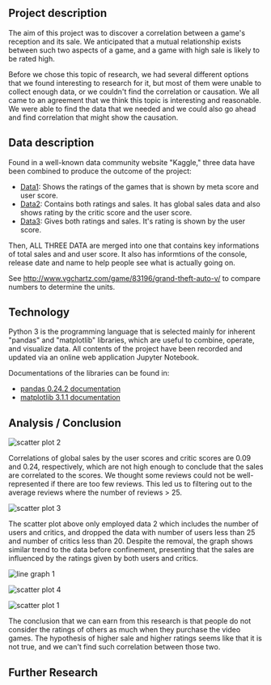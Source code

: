 ## Project description
The aim of this project was to discover a correlation between a game's reception and its sale. We anticipated that a mutual relationship exists between such two aspects of a game, and a game with high sale is likely to be rated high. 

Before we chose this topic of research, we had several different options that we found interesting to research for it, but most of them were unable to collect enough data, or we couldn't find the correlation or causation. We all came to an agreement that we think this topic is interesting and reasonable. We were able to find the data that we needed and we could also go ahead and find correlation that might show the causation.

## Data description
Found in a well-known data community website "Kaggle," three data have been combined to produce the outcome of the project:
  
- [Data1](https://www.kaggle.com/destring/metacritic-reviewed-games-since-2000): Shows the ratings of the games that is shown by meta score and user score.
- [Data2](https://www.kaggle.com/rush4ratio/video-game-sales-with-ratings): Contains both ratings and sales. It has global sales data and also shows rating by the critic score and the user score.
- [Data3](https://www.kaggle.com/rgwegwegwe/vgsaledata): Gives both ratings and sales. It's rating is shown by the user score.
  
Then, ALL THREE DATA are merged into one that contains key informations of total sales and and user score. It also has informtions of the console, release date and name to help people see what is actually going on. 
   
See http://www.vgchartz.com/game/83196/grand-theft-auto-v/ to compare numbers to determine the units.

## Technology
Python 3 is the programming language that is selected mainly for inherent "pandas" and "matplotlib" libraries, which are useful to combine, operate, and visualize data. All contents of the project have been recorded and updated via an online web application Jupyter Notebook.

Documentations of the libraries can be found in:
- [pandas 0.24.2 documentation](https://pandas.pydata.org/pandas-docs/stable/getting_started/tutorials.html)
- [matplotlib 3.1.1 documentation](https://matplotlib.org/3.1.1/tutorials/introductory/usage.html)

## Analysis / Conclusion
![scatter plot 2](https://github.com/shpark61/data_science_project/blob/master/graphs/scatter%20plot%202.png)

Correlations of global sales by the user scores and critic scores are 0.09 and 0.24, respectively, which are not high enough to conclude that the sales are correlated to the scores. We thought some reviews could not be well-represented if there are too few reviews. This led us to filtering out to the average reviews where the number of reviews > 25.

![scatter plot 3](https://github.com/shpark61/data_science_project/blob/master/graphs/scatter%20plot%203.png)

The scatter plot above only employed data 2 which includes the number of users and critics, and dropped the data with number of users less than 25 and number of critics less than 20. Despite the removal, the graph shows similar trend to the data before confinement, presenting that the sales are influenced by the ratings given by both users and critics.

![line graph 1](https://github.com/shpark61/data_science_project/blob/master/graphs/line%20graph%201.png)


![scatter plot 4](https://github.com/shpark61/data_science_project/blob/master/graphs/scatter%20plot%204.png)


![scatter plot 1](https://github.com/shpark61/data_science_project/blob/master/graphs/scatter%20plot%201.png)



The conclusion that we can earn from this research is that people do not consider the ratings of others as much when they purchase the video games. The hypothesis of higher sale and higher ratings seems like that it is not true, and we can't find such correlation between those two. 

## Further Research


